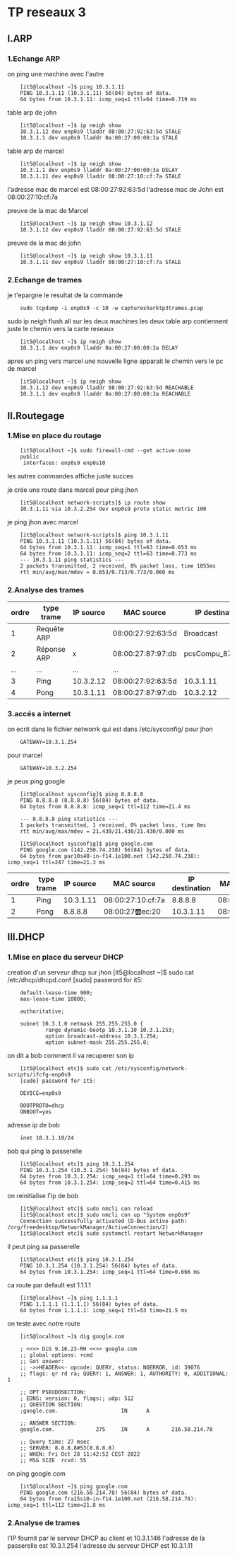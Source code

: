 # TP reseaux 3

## I.ARP

### 1.Echange ARP
 on ping une machine avec l'autre 

        [it5@localhost ~]$ ping 10.3.1.11
        PING 10.3.1.11 (10.3.1.11) 56(84) bytes of data.
        64 bytes from 10.3.1.11: icmp_seq=1 ttl=64 time=0.719 ms
 table arp de john

        [it5@localhost ~]$ ip neigh show
        10.3.1.12 dev enp0s9 lladdr 08:00:27:92:63:5d STALE
        10.3.1.1 dev enp0s9 lladdr 0a:00:27:00:00:3a STALE
 table arp de marcel

        [it5@localhost ~]$ ip neigh show
        10.3.1.1 dev enp0s9 lladdr 0a:00:27:00:00:3a DELAY
        10.3.1.11 dev enp0s9 lladdr 08:00:27:10:cf:7a STALE

 l'adresse mac de marcel est  08:00:27:92:63:5d 
 l'adresse mac de John   est  08:00:27:10:cf:7a

 preuve de la mac  de Marcel

        [it5@localhost ~]$ ip neigh show 10.3.1.12
        10.3.1.12 dev enp0s9 lladdr 08:00:27:92:63:5d STALE

preuve de la mac de john

        [it5@localhost ~]$ ip neigh show 10.3.1.11
        10.3.1.11 dev enp0s9 lladdr 08:00:27:10:cf:7a STALE

### 2.Echange de trames 
je t'epargne le resultat de la commande 

        sudo tcpdump -i enp0s9 -c 10 -w capturesharktp3trames.pcap

sudo ip neigh flush all sur les deux machines 
les deux table arp contiennent juste le chemin vers la carte reseaux 

        [it5@localhost ~]$ ip neigh show
        10.3.1.1 dev enp0s9 lladdr 0a:00:27:00:00:3a DELAY

apres un ping vers marcel une nouvelle ligne apparait le chemin vers le pc de marcel

        [it5@localhost ~]$ ip neigh show
        10.3.1.12 dev enp0s9 lladdr 08:00:27:92:63:5d REACHABLE
        10.3.1.1 dev enp0s9 lladdr 0a:00:27:00:00:3a REACHABLE


## II.Routegage

### 1.Mise en place du routage 
        [it5@localhost ~]$ sudo firewall-cmd --get active-zone
        public
         interfaces: enp0s9 enp0s10
les autres commandes affiche juste succes

je crée une route dans marcel pour ping jhon 

        [it5@localhost network-scripts]$ ip route show
        10.3.1.11 via 10.3.2.254 dev enp0s9 proto static metric 100

je ping jhon avec marcel 

        [it5@localhost network-scripts]$ ping 10.3.1.11
        PING 10.3.1.11 (10.3.1.11) 56(84) bytes of data.
        64 bytes from 10.3.1.11: icmp_seq=1 ttl=63 time=0.653 ms
        64 bytes from 10.3.1.11: icmp_seq=2 ttl=63 time=0.773 ms
        --- 10.3.1.11 ping statistics ---
        2 packets transmitted, 2 received, 0% packet loss, time 1055ms
        rtt min/avg/max/mdev = 0.653/0.713/0.773/0.060 ms

### 2.Analyse des trames


| ordre | type trame  | IP source | MAC source              | IP destination | MAC destination            |
|-------|-------------|-----------|-------------------------|----------------|----------------------------|
| 1     | Requête ARP |           | 08:00:27:92:63:5d       | Broadcast      | ff:ff:ff:ff:ff:ff          |
| 2     | Réponse ARP | x         | 08:00:27:87:97:db       | pcsCompu_87:97:db | 08:00:27:92:63:5d       |
| ...   | ...         | ...       | ...                     |                |                            |
| 3     | Ping        | 10.3.2.12 |  08:00:27:92:63:5d      | 10.3.1.11      | 08:00:27:87:97:db                     |
| 4     | Pong        | 10.3.1.11 | 08:00:27:87:97:db       | 10.3.2.12      | 08:00:27:92:63:5d                           |

### 3.accés a internet 

on ecrit dans le fichier networrk qui est dans /etc/sysconfig/
pour jhon

        GATEWAY=10.3.1.254

pour marcel 

        GATEWAY=10.3.2.254

je peux ping google 

        [it5@localhost sysconfig]$ ping 8.8.8.8
        PING 8.8.8.8 (8.8.8.8) 56(84) bytes of data.
        64 bytes from 8.8.8.8: icmp_seq=1 ttl=112 time=21.4 ms

        --- 8.8.8.8 ping statistics ---
        1 packets transmitted, 1 received, 0% packet loss, time 0ms
        rtt min/avg/max/mdev = 21.430/21.430/21.430/0.000 ms

        [it5@localhost sysconfig]$ ping google.com
        PING google.com (142.250.74.238) 56(84) bytes of data.
        64 bytes from par10s40-in-f14.1e100.net (142.250.74.238): icmp_seq=1 ttl=247 time=21.3 ms

| ordre | type trame  | IP source | MAC source              | IP destination | MAC destination            |
|-------|-------------|-----------|-------------------------|----------------|----------------------------|
| 1     | Ping        | 10.3.1.11 | 08:00:27:10:cf:7a       | 8.8.8.8        | 08:00:27:ab:ec:20          |
| 2     | Pong        | 8.8.8.8   | 08:00:27:ab:ec:20       | 10.3.1.11      | 08:00:27:10:cf:7a          |


## III.DHCP

### 1.Mise en place du serveur DHCP

creation d'un serveur dhcp sur jhon 
        [it5@localhost ~]$ sudo cat /etc/dhcp/dhcpd.conf
        [sudo] password for it5:

        default-lease-time 900;
        max-lease-time 10800;

        authoritative;

        subnet 10.3.1.0 netmask 255.255.255.0 {
                range dynamic-bootp 10.3.1.10 10.3.1.253;
                option broadcast-address 10.3.1.254;
                option subnet-mask 255.255.255.0;
   
on dit a bob comment il va recuperer son ip 

        [it5@localhost etc]$ sudo cat /etc/sysconfig/network-scripts/ifcfg-enp0s9
        [sudo] password for it5:

        DEVICE=enp0s9

        BOOTPROTO=dhcp
        ONBOOT=yes

adresse ip de bob 
        
        inet 10.3.1.10/24

bob qui ping la passerelle 

        [it5@localhost etc]$ ping 10.3.1.254
        PING 10.3.1.254 (10.3.1.254) 56(84) bytes of data.
        64 bytes from 10.3.1.254: icmp_seq=1 ttl=64 time=0.293 ms
        64 bytes from 10.3.1.254: icmp_seq=2 ttl=64 time=0.415 ms

on reinitialise l'ip de bob 

        [it5@localhost etc]$ sudo nmcli con reload
        [it5@localhost etc]$ sudo nmcli con up "System enp0s9"
        Connection successfully activated (D-Bus active path: /org/freedesktop/NetworkManager/ActiveConnection/2)
        [it5@localhost etc]$ sudo systemctl restart NetworkManager

il peut ping sa passerelle 

        [it5@localhost etc]$ ping 10.3.1.254
        PING 10.3.1.254 (10.3.1.254) 56(84) bytes of data.
        64 bytes from 10.3.1.254: icmp_seq=1 ttl=64 time=0.666 ms

ca route par default est 1.1.1.1

        [it5@localhost ~]$ ping 1.1.1.1
        PING 1.1.1.1 (1.1.1.1) 56(84) bytes of data.
        64 bytes from 1.1.1.1: icmp_seq=1 ttl=53 time=21.5 ms

on teste avec notre route 

        [it5@localhost ~]$ dig google.com

        ; <<>> DiG 9.16.23-RH <<>> google.com
        ;; global options: +cmd
        ;; Got answer:
        ;; ->>HEADER<<- opcode: QUERY, status: NOERROR, id: 39076
        ;; flags: qr rd ra; QUERY: 1, ANSWER: 1, AUTHORITY: 0, ADDITIONAL: 1

        ;; OPT PSEUDOSECTION:
        ; EDNS: version: 0, flags:; udp: 512
        ;; QUESTION SECTION:
        ;google.com.                    IN      A

        ;; ANSWER SECTION:
        google.com.             275     IN      A       216.58.214.78

        ;; Query time: 27 msec
        ;; SERVER: 8.8.8.8#53(8.8.8.8)
        ;; WHEN: Fri Oct 28 11:42:52 CEST 2022
        ;; MSG SIZE  rcvd: 55

on ping google.com

        [it5@localhost ~]$ ping google.com
        PING google.com (216.58.214.78) 56(84) bytes of data.
        64 bytes from fra15s10-in-f14.1e100.net (216.58.214.78): icmp_seq=1 ttl=112 time=21.8 ms

### 2.Analyse de trames

l'IP fournit par le serveur DHCP au client et 10.3.1.146 
l'adresse de la passerelle est 10.3.1.254
l'adresse du serveur DHCP est 10.3.1.11